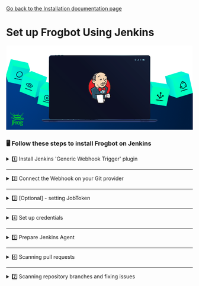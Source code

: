 [Go back to the Installation documentation page](../../../README.md)

# Set up Frogbot Using Jenkins

<div align="center">
<img src="../../../images/jenkins-logo.png" width="800">
</div>

### 🖥️ Follow these steps to install Frogbot on Jenkins

<details>
  <summary>1️⃣ Install Jenkins 'Generic Webhook Trigger' plugin </summary>

From your Jenkins dashboard navigate to **Manage Jenkins** > **Manage Plugins** and select the **Available** tab.
Use the search bar to find **Generic Webhook Trigger
** ([more info](https://plugins.jenkins.io/generic-webhook-trigger/)).

</details>

---
<details>
  <summary>2️⃣ Connect the Webhook on your Git provider </summary>

<details>
      <summary>Bitbucket Server</summary>

- Webhook URL: `JENKINS_URL/generic-webhook-trigger/invoke`
- Go to repository settings and select Webhooks , and create a new webhook.
  <img src="../../../images/bitbucket-webhook-setup.png">
- Set the webhook URL `https://jenkinsUrl/generic-webhook-trigger/invoke`
  <img src="../../../images/bitbucketserver-create-webhook.png">
</details>

<details>
    <summary>GitHub</summary>

- Webhook URL: `JENKINS_URL/generic-webhook-trigger/invoke`
- Go to repository settings and create a new webhook:
  <img src="../../../images/github-new-webhook.png">

- Add a new webhook:
  <img src="../../../images/github-webhook-setup.png">

- Set up trigger:
  <img src="../../../images/github-trigger-event.png">

</details>

<details>
  <summary>Azure Repos</summary>

- Webhook URL: `JENKINS_URL/generic-webhook-trigger/invoke`
- [Set Up Azure Repos Jenkins Webhook](https://learn.microsoft.com/en-us/azure/devops/service-hooks/services/jenkins?view=azure-devops)

</details>

<details>
   <summary>GitLab</summary>

- Go your project settings and select webhooks.
- Set up a webhook with merge request events.
- Fill in the URL: `JENKINS URL/generic-webhook-trigger/invoke`
  <img src="../../../images/GitLab_webhook.png">

</details>

</details>

---
<details>
  <summary>3️⃣ [Optional] - setting JobToken</summary>

  - When using the plugin in several jobs, you will have the same URL trigger all jobs. If you
    want to trigger only a certain job you can use the **JobToken** in the URL to specify what job needs to be executed.
  - Webhook URL with **JobToken** : `JENKINS_URL/generic-webhook-trigger/invoke?token=MyJobToken`
  - On some Git providers the JobToken called Secret Token.
  - Read more [JobToken Docs](https://plugins.jenkins.io/generic-webhook-trigger/#plugin-content-trigger-only-specific-job)
</details>

---
<details>
  <summary>4️⃣ Set up credentials</summary>

- Set up the following credentials using Jenkins credentials functionality, as **Secret Text**:
    - **JF_URL** - JFrog Platform URL (Example: "https://acme.jfrog.io")
    - **JF_ACCESS_TOKEN** *or* **JF_USER** & **JF_PASSWORD** - JFrog Credentials
    - **JF_GIT_TOKEN** - access token with read&write access to the Git repository
- [How to use credentials with Jenkins](https://www.jenkins.io/doc/book/using/using-credentials/)

</details>

---
<details>
  <summary>5️⃣ Prepare Jenkins Agent</summary>

- It is necessary to have the package manager corresponding to the repository installed on the machine. For example, for
  an npm project, npm must be installed.

</details>

---
<details>
  <summary>6️⃣ Scanning pull requests</summary>

Create a new pipeline with the following jenkinsfile:
[Scan Pull Request](scan-pull-request.jenkinsfile)

Make sure to enable build trigger.
<img src="../../../images/jenkins-build-trigger.png">

</details>

---
<details>
  <summary>7️⃣ Scanning repository branches and fixing issues</summary>

Create a new Jenkins pipeline with the following jenkinsfile:
[Scan Repository](scan-repository.jenkinsfile)
</details>
